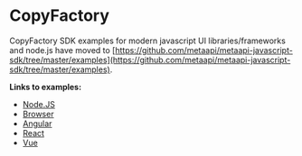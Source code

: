 # CopyFactory

CopyFactory SDK examples for modern javascript UI libraries/frameworks and node.js have moved to [https://github.com/metaapi/metaapi-javascript-sdk/tree/master/examples](https://github.com/metaapi/metaapi-javascript-sdk/tree/master/examples).

__Links to examples:__

- [Node.JS](https://github.com/metaapi/metaapi-javascript-sdk/tree/master/examples/node/copyfactory)
- [Browser](https://github.com/metaapi/metaapi-javascript-sdk/tree/master/examples/browser/copyfactory)
- [Angular](https://github.com/metaapi/metaapi-javascript-sdk/tree/master/examples/angular/app/copyfactory)
- [React](https://github.com/metaapi/metaapi-javascript-sdk/tree/master/examples/react/app/copyfactory)
- [Vue](https://github.com/metaapi/metaapi-javascript-sdk/tree/master/examples/vue/app/copyfactory)
